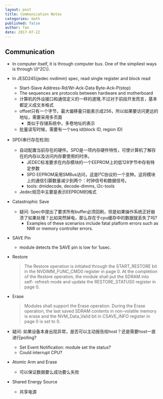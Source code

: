 ```yaml
---
layout: post
title: Communication Notes
categories: math
published: false
author: Tao
date: 2017-07-22
---
```


## Communication

- In computer itself, it is through computer bus. One of the simpliest ways is through \\(I^2C\\).
- In JESD245(jedec nvdimm) spec, read single register and block read
  - Start-Slave Address-Rd/Wr-Ack-Data Byte-Ack-P(stop)
  - The sequences are protocols between hardware and motherboard
  - 计算机的外设接口和通信定义的一样的道理,不过对于前段开发而言，基本都定义成文本格式
  - offset只有一个字节，最大偏移量只能表示成256，所以如果要访问更远的地址，需要采用多页面
    - 类似于存储系统中，多卷地址的表示
  - 批量读写时候，需要有一个seq id(block ID, region ID)
- SPD(串行存在检测)
  - 自动配置当前存在的硬件。SPD是一项内存硬件特性，可使计算机了解存在的内存以及访问内存要使用的时序。
    - JEDEC标准要求在内存模块的一个EEPROM上的低128字节中存有特定参数
    - SPD EEPROM采用SMBus访问，这是I²C协议的一个变种。这将模块上的通信引脚数量减少到两个：时钟信号和数据信号。
    - tools: dmidecode, decode-dimms, i2c-tools
  - Jedec规范中主要是表示EEPROM的格式
- Catastrophic Save
  - 疑问: Spec中提出了要求所有buffer必须回刷，但是如果操作系统正好崩溃了如果处理？比如突然掉电，那么存在于cpu缓存中的数据就丢失了吗?
    - Examples of these scenarios include fatal platform errors such as NMI or memory controller errors.
- SAVE Pin
  - module detects the SAVE pin is low for 1usec.
- Restore

  > The Restore operation is initiated through the START_RESTORE bit in the NVDIMM_FUNC_CMD0
  > register in page 0. At the completion of the Restore operation, the module shall put the SDRAM into self-
  > refresh mode and update the RESTORE_STATUS0 register in page 0.

- Erase

  > Modules shall support the Erase operation. During the Erase operation, the last saved SDRAM contents in
  > non-volatile memory is erase and the NVM_Data_Valid bit in CSAVE_INFO register in page 0 is set to
  > 0.

- 疑问: 如果设备本身出现异常，是否可以主动报告给host？还是需要host一直进行polling?
  - Set Event Notification: module set the status?
  - Could interrupt CPU?
- Atomic Arm and Erase
  - 可以保证数据要么成功要么失败
- Shared Energy Source
  - 共享电源
